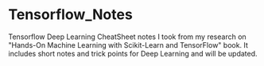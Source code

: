 # Tensorflow_Notes
Tensorflow Deep Learning CheatSheet notes I took from my research on "Hands-On Machine Learning with Scikit-Learn and TensorFlow" book.
It includes short notes and trick points for Deep Learning and will be updated.
